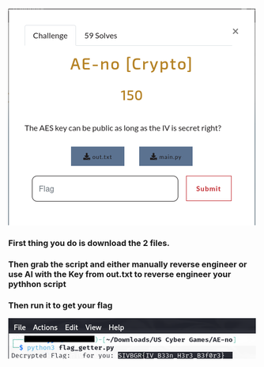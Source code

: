 ![c1](https://github.com/MDaleyJr/Files/blob/main/AE-no1.png)

### First thing you do is download the 2 files.
### Then grab the script and either manually reverse engineer or use AI with the Key from out.txt to reverse engineer your pythhon script
### Then run it to get your flag


![c1](https://github.com/MDaleyJr/Files/blob/main/AE-no2.png)
